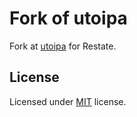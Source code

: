 # Fork of utoipa

Fork at [utoipa](https://github.com/juhaku/utoipa/tree/master/utoipa) for Restate.

## License

Licensed under [MIT](LICENSE-MIT) license.